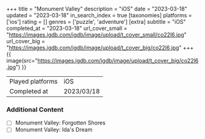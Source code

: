 +++
title = "Monument Valley"
description = "iOS"
date = "2023-03-18"
updated = "2023-03-18"
in_search_index = true
[taxonomies]
platforms = ['ios']
rating = []
genres = ['puzzle', 'adventure']
[extra]
subtitle = "iOS"
completed_at = "2023-03-18"
url_cover_small = "https://images.igdb.com/igdb/image/upload/t_cover_small/co22l6.jpg"
url_cover_big = "https://images.igdb.com/igdb/image/upload/t_cover_big/co22l6.jpg"
+++
{{ image(src="https://images.igdb.com/igdb/image/upload/t_cover_big/co22l6.jpg") }}

|              |            |
| ------------ | ---------- |
| Played platforms    | iOS |
| Completed at | 2023/03/18 |


### Additional Content


- [ ] Monument Valley: Forgotten Shores
- [ ] Monument Valley: Ida's Dream